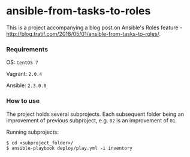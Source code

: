 # ansible-from-tasks-to-roles

This is a project accompanying a blog post on Ansible's Roles feature - http://blog.tratif.com/2018/05/01/ansible-from-tasks-to-roles/.

### Requirements

OS: `CentOS 7`

Vagrant: `2.0.4`

Ansible: `2.3.0.0`

### How to use

The project holds several subprojects. Each subsequent folder being an improvement of previous subproject, e.g. `02` is an improvement of `01`.

Running subprojects:
```
$ cd <subproject_folder>/
$ ansible-playbook deploy/play.yml -i inventory
```
